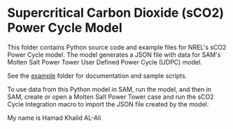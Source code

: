 # Supercritical Carbon Dioxide (sCO2) Power Cycle Model

This folder contains Python source code and example files for NREL's sCO2 Power Cycle model. The model generates a JSON file with data for SAM's Molten Salt Power Tower User Defined Power Cycle (UDPC) model.

See the [example](/example) folder for documentation and sample scripts.

To use data from this Python model in SAM, run the model, and then in SAM, create or open a Molten Salt Power Tower case and run the sCO2 Cycle Integration macro to import the JSON file created by the model.

My name is Hamad Khalid AL-Ali
